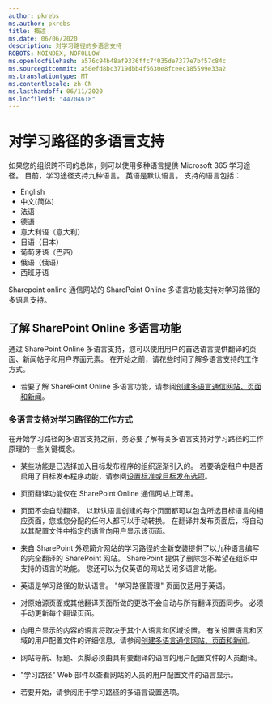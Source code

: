 ```yaml
---
author: pkrebs
ms.author: pkrebs
title: 概述
ms.date: 06/06/2020
description: 对学习路径的多语言支持
ROBOTS: NOINDEX, NOFOLLOW
ms.openlocfilehash: a576c94b48af9336ffc7f035de7377e7bf57c84c
ms.sourcegitcommit: a50efd8bc3719dbb4f5630e8fceec185599e33a2
ms.translationtype: MT
ms.contentlocale: zh-CN
ms.lasthandoff: 06/11/2020
ms.locfileid: "44704618"
---
```

# <a name="multilingual-support-for-learning-pathways"></a>对学习路径的多语言支持

如果您的组织跨不同的总体，则可以使用多种语言提供 Microsoft 365 学习途径。 目前，学习途径支持九种语言。 英语是默认语言。 支持的语言包括：   

- English    
- 中文(简体)
- 法语
- 德语
- 意大利语（意大利）
- 日语（日本）
- 葡萄牙语（巴西）
- 俄语（俄语）
- 西班牙语

Sharepoint online 通信网站的 SharePoint Online 多语言功能支持对学习路径的多语言支持。  

## <a name="get-familiar-with-the-sharepoint-online-multilingual-feature"></a>了解 SharePoint Online 多语言功能
通过 SharePoint Online 多语言支持，您可以使用用户的首选语言提供翻译的页面、新闻帖子和用户界面元素。 在开始之前，请花些时间了解多语言支持的工作方式。 
- 若要了解 SharePoint Online 多语言功能，请参阅[创建多语言通信网站、页面和新闻](https://support.office.com/en-us/article/2bb7d610-5453-41c6-a0e8-6f40b3ed750c)。 

### <a name="how-multilingual-support-works-for-learning-pathways"></a>多语言支持对学习路径的工作方式
在开始学习路径的多语言支持之前，务必要了解有关多语言支持对学习路径的工作原理的一些关键概念。 

- 某些功能是已选择加入目标发布程序的组织逐渐引入的。 若要确定租户中是否启用了目标发布程序功能，请参阅[设置标准或目标发布选项](https://support.office.com/en-us/article/3b3adfa4-1777-4ff0-b606-fb8732101f47)。 
- 页面翻译功能仅在 SharePoint Online 通信网站上可用。
- 页面不会自动翻译。 以默认语言创建的每个页面都可以包含所选目标语言的相应页面，您或您分配的任何人都可以手动转换。 在翻译并发布页面后，将自动以其配置文件中指定的语言向用户显示该页面。
- 来自 SharePoint 外观简介网站的学习路径的全新安装提供了以九种语言编写的完全翻译的 SharePoint 网站。 SharePoint 提供了删除您不希望在组织中支持的语言的功能。 您还可以为仅英语的网站关闭多语言功能。 
- 英语是学习路径的默认语言。 "学习路径管理" 页面仅适用于英语。 
- 对原始源页面或其他翻译页面所做的更改不会自动与所有翻译页面同步。 必须手动更新每个翻译页面。
- 向用户显示的内容的语言将取决于其个人语言和区域设置。 有关设置语言和区域的用户配置文件的详细信息，请参阅[创建多语言通信网站、页面和新闻](https://support.office.com/en-us/article/2bb7d610-5453-41c6-a0e8-6f40b3ed750c)。 
- 网站导航、标题、页脚必须由具有要翻译的语言的用户配置文件的人员翻译。
- "学习路径" Web 部件以查看网站的人员的用户配置文件的语言显示。 

- 若要开始，请参阅用于学习路径的多语言设置选项。 